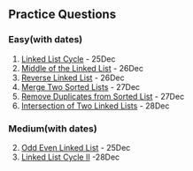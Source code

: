 ## Practice Questions

### Easy(with dates)
1. [Linked List Cycle](https://leetcode.com/problems/linked-list-cycle/) - 25Dec
3. [Middle of the Linked List](https://leetcode.com/problems/middle-of-the-linked-list/description/) - 26Dec
4. [Reverse Linked List](https://leetcode.com/problems/reverse-linked-list/description/) - 26Dec
5. [Merge Two Sorted Lists](https://leetcode.com/problems/merge-two-sorted-lists/description/) - 27Dec
6. [Remove Duplicates from Sorted List](https://leetcode.com/problems/remove-duplicates-from-sorted-list/description/) - 27Dec
8. [Intersection of Two Linked Lists](https://leetcode.com/problems/intersection-of-two-linked-lists/description/) - 28Dec



### Medium(with dates)

2. [Odd Even Linked List](https://leetcode.com/problems/odd-even-linked-list/) - 25Dec
7. [Linked List Cycle II](https://leetcode.com/problems/linked-list-cycle-ii/description/) -28Dec

